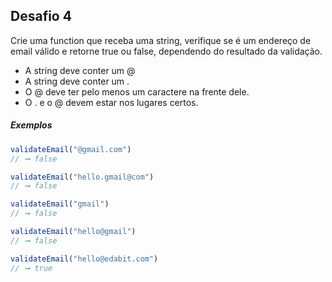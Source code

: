 ## Desafio 4

Crie uma function que receba uma string, verifique se é um endereço de email válido e retorne true ou false, dependendo do resultado da validação.

* A string deve conter um @
* A string deve conter um .
* O @ deve ter pelo menos um caractere na frente dele.
* O . e o @ devem estar nos lugares certos.

##### Exemplos
```js
validateEmail("@gmail.com") 
// ➞ false

validateEmail("hello.gmail@com") 
// ➞ false

validateEmail("gmail") 
// ➞ false

validateEmail("hello@gmail") 
// ➞ false

validateEmail("hello@edabit.com") 
// ➞ true
```